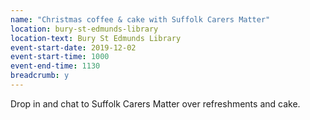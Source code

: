```yaml
---
name: "Christmas coffee & cake with Suffolk Carers Matter"
location: bury-st-edmunds-library
location-text: Bury St Edmunds Library
event-start-date: 2019-12-02
event-start-time: 1000
event-end-time: 1130
breadcrumb: y
---
```


Drop in and chat to Suffolk Carers Matter over refreshments and cake.
